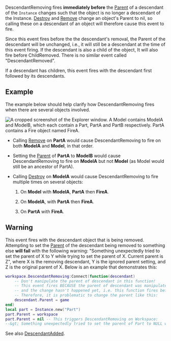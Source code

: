 DescendantRemoving fires **immediately before** the [Parent](https://developer.roblox.com/api-reference/property/Instance/Parent) of a descendant of the `Instance` changes such that the object is no longer a descendant of the Instance. [Destroy](https://developer.roblox.com/api-reference/function/Instance/Destroy) and [Remove](https://developer.roblox.com/api-reference/function/Instance/Remove) change an object's Parent to nil, so calling these on a descendant of an object will therefore cause this event to fire.

Since this event fires before the the descendant's removal, the Parent of the descendant will be unchanged, i.e., it will still be a descendant at the time of this event firing. If the descendant is also a child of the object, It will also fire before ChildRemoved. There is no similar event called "DescendantRemoved".

If a descendant has children, this event fires with the descendant first followed by its descendants.

## Example

The example below should help clarify how DescendantRemoving fires when there are several objects involved.

![A cropped screenshot of the Explorer window. A Model contains ModelA and ModelB, which each contain a Part, PartA and PartB respectively. PartA contains a Fire object named FireA.][1]

* Calling [Remove](https://developer.roblox.com/api-reference/function/Instance/Remove) on **PartA** would cause DescendantRemoving to fire on both **ModelA** and **Model**, in that order.

* Setting the [Parent](https://developer.roblox.com/api-reference/property/Instance/Parent) of **PartA** to **ModelB** would cause DescendantRemoving to fire on **ModelA** but not **Model** (as Model would still be an ancestor of PartA).

* Calling [Destroy](https://developer.roblox.com/api-reference/function/Instance/Destroy) on **ModelA** would cause DescendantRemoving to fire multiple times on several objects:

	1. On **Model** with **ModelA**, **PartA** then **FireA**.

	2. On **ModelA**, with **PartA** then **FireA**.

	3. On **PartA** with **FireA**.

## Warning

This event fires with the descendant object that is being removed. Attempting to set the [Parent](https://developer.roblox.com/api-reference/property/Instance/Parent) of the descendant being removed to something else **will fail** with the following warning: "Something unexpectedly tried to set the parent of X to Y while trying to set the parent of X. Current parent is Z", where X is the removing descendant, Y is the ignored parent setting, and Z is the original parent of X. Below is an example that demonstrates this:

```lua
workspace.DescendantRemoving:Connect(function(descendant)
	-- Don't manipulate the parent of descendant in this function!
	-- This event fires BECAUSE the parent of descendant was manipulated,
	-- and the change hasn't happened yet, i.e. this function fires before that happens.
	-- Therefore, it is problematic to change the parent like this:
	descendant.Parent = game
end)
local part = Instance.new("Part")
part.Parent = workspace
part.Parent = nil -- This triggers DescendantRemoving on Workspace:
--&gt; Something unexpectedly tried to set the parent of Part to NULL while trying to set the parent of Part. Current parent is Workspace.
```

See also [DescendantAdded](https://developer.roblox.com/api-reference/event/Instance/DescendantAdded).

[1]: https://developer.roblox.com/assets/5bedf8a8a79094cd2b6a1c41/DescendantRemoving2.png
